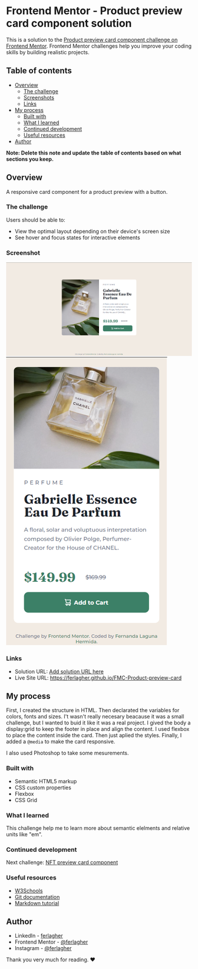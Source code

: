 # Frontend Mentor - Product preview card component solution

This is a solution to the [Product preview card component challenge on Frontend Mentor](https://www.frontendmentor.io/challenges/product-preview-card-component-GO7UmttRfa). Frontend Mentor challenges help you improve your coding skills by building realistic projects. 

## Table of contents

- [Overview](#overview)
  - [The challenge](#the-challenge)
  - [Screenshots](#screenshots)
  - [Links](#links)
- [My process](#my-process)
  - [Built with](#built-with)
  - [What I learned](#what-i-learned)
  - [Continued development](#continued-development)
  - [Useful resources](#useful-resources)
- [Author](#author)

**Note: Delete this note and update the table of contents based on what sections you keep.**

## Overview

A responsive card component for a product preview with a button.

### The challenge

Users should be able to:

- View the optimal layout depending on their device's screen size
- See hover and focus states for interactive elements

### Screenshot

![Screenshot desktop](./design/screenshot-desktop.png)
![Screenshot mobile](./design/screenshot-mobile.png)

### Links

- Solution URL: [Add solution URL here](https://your-solution-url.com)
- Live Site URL: https://ferlagher.github.io/FMC-Product-preview-card

## My process
First, I created the structure in HTML. Then declarated the variables for colors, fonts and sizes. I't wasn't really necesary beacause it was a small challenge, but I wanted to buid it like it was a real project. I gived the body a display:grid to keep the footer in place and align the content. I used flexbox to place the content inside the card. Then just aplied the styles. Finally, I added a `@media` to make the card responsive.

I also used Photoshop to take some mesurements.

### Built with

- Semantic HTML5 markup
- CSS custom properties
- Flexbox
- CSS Grid

### What I learned

This challenge help me to learn more about semantic elelments and relative units like "em".

### Continued development

Next challenge: [NFT preview card component](https://www.frontendmentor.io/challenges/nft-preview-card-component-SbdUL_w0U)

### Useful resources

- [W3Schools](https://www.w3schools.com)
- [Git documentation](https://git-scm.com/docs)
- [Markdown tutorial](https://www.markdowntutorial.com)

## Author

- LinkedIn - [ferlagher](https://www.linkedin.com/in/ferlagher/)
- Frontend Mentor - [@ferlagher](https://www.frontendmentor.io/profile/ferlagher)
- Instagram - [@ferlagher](https://www.instagram.com/ferlagher/)

Thank you very much for reading. ♥